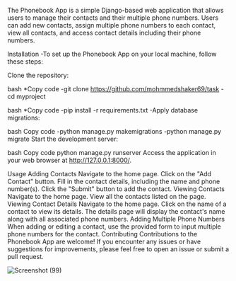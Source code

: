 The Phonebook App 
is a simple Django-based web application that allows users to manage their contacts and their multiple phone numbers. Users can add new contacts, assign multiple phone numbers to each contact, view all contacts, and access contact details including their phone numbers.

Installation
-To set up the Phonebook App on your local machine, follow these steps:

Clone the repository:

bash
*Copy code
-git clone https://github.com/mohmmedshaker69/task
-cd myproject

bash
*Copy code
-pip install -r requirements.txt
-Apply database migrations:

bash
Copy code
-python manage.py makemigrations
-python manage.py migrate
Start the development server:

bash
Copy code
python manage.py runserver
Access the application in your web browser at http://127.0.0.1:8000/.

Usage
Adding Contacts
Navigate to the home page.
Click on the "Add Contact" button.
Fill in the contact details, including the name and phone number(s).
Click the "Submit" button to add the contact.
Viewing Contacts
Navigate to the home page.
View all the contacts listed on the page.
Viewing Contact Details
Navigate to the home page.
Click on the name of a contact to view its details.
The details page will display the contact's name along with all associated phone numbers.
Adding Multiple Phone Numbers
When adding or editing a contact, use the provided form to input multiple phone numbers for the contact.
Contributing
Contributions to the Phonebook App are welcome! If you encounter any issues or have suggestions for improvements, please feel free to open an issue or submit a pull request.

![Screenshot (99)](https://github.com/mohmmedshaker69/task/assets/89956676/007b42aa-0395-44e6-9df6-936958b98339)
